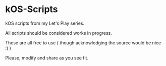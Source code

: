 # kOS-Scripts

kOS scripts from my Let's Play series. 

All scripts should be considered works in progress.

These are all free to use ( though acknowledging the source would be nice :) )

Please, modify and share as you see fit.